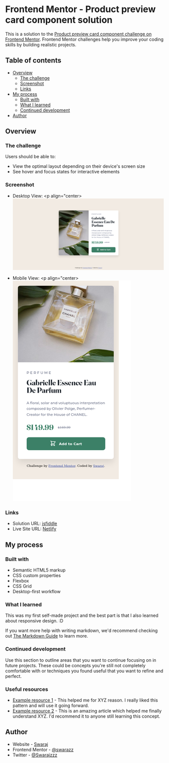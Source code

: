 # Frontend Mentor - Product preview card component solution

This is a solution to the [Product preview card component challenge on Frontend Mentor](https://www.frontendmentor.io/challenges/product-preview-card-component-GO7UmttRfa). Frontend Mentor challenges help you improve your coding skills by building realistic projects. 

## Table of contents

- [Overview](#overview)
  - [The challenge](#the-challenge)
  - [Screenshot](#screenshot)
  - [Links](#links)
- [My process](#my-process)
  - [Built with](#built-with)
  - [What I learned](#what-i-learned)
  - [Continued development](#continued-development)
- [Author](#author)



## Overview

### The challenge

Users should be able to:

- View the optimal layout depending on their device's screen size
- See hover and focus states for interactive elements

### Screenshot

- Desktop View: <p align="center>![Desktop View](/screenshots/desktop_view.png)</p>
- Mobile View:  <p align="center>![Mobile View](/screenshots/mobile_view.png)</p>

### Links

- Solution URL: [jsfiddle](https://jsfiddle.net/h3q41rog/5/)
- Live Site URL: [Netlify](product-card-component-swarajzz.netlify.app)


## My process

### Built with

- Semantic HTML5 markup
- CSS custom properties
- Flexbox
- CSS Grid
- Desktop-first workflow

### What I learned

This was my first self-made project and the best part is that I also learned about responsive design. :D 

If you want more help with writing markdown, we'd recommend checking out [The Markdown Guide](https://www.markdownguide.org/) to learn more.

### Continued development

Use this section to outline areas that you want to continue focusing on in future projects. These could be concepts you're still not completely comfortable with or techniques you found useful that you want to refine and perfect.

### Useful resources

- [Example resource 1](https://www.example.com) - This helped me for XYZ reason. I really liked this pattern and will use it going forward.
- [Example resource 2](https://www.example.com) - This is an amazing article which helped me finally understand XYZ. I'd recommend it to anyone still learning this concept.


## Author

- Website - [Swaraj](https://www.your-site.com)
- Frontend Mentor - [@swarazz](https://www.frontendmentor.io/profile/swarajzz)
- Twitter - [@Swarajzzz](https://www.twitter.com/Swarajzzz)
